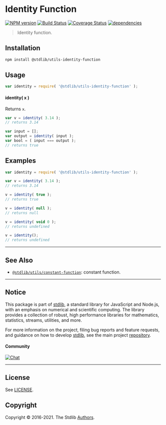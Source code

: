 <!--

@license Apache-2.0

Copyright (c) 2018 The Stdlib Authors.

Licensed under the Apache License, Version 2.0 (the "License");
you may not use this file except in compliance with the License.
You may obtain a copy of the License at

   http://www.apache.org/licenses/LICENSE-2.0

Unless required by applicable law or agreed to in writing, software
distributed under the License is distributed on an "AS IS" BASIS,
WITHOUT WARRANTIES OR CONDITIONS OF ANY KIND, either express or implied.
See the License for the specific language governing permissions and
limitations under the License.

-->

# Identity Function

[![NPM version][npm-image]][npm-url] [![Build Status][test-image]][test-url] [![Coverage Status][coverage-image]][coverage-url] [![dependencies][dependencies-image]][dependencies-url]

> Identity function.

<section class="installation">

## Installation

```bash
npm install @stdlib/utils-identity-function
```

</section>

<section class="usage">

## Usage

```javascript
var identity = require( '@stdlib/utils-identity-function' );
```

#### identity( x )

Returns `x`.

```javascript
var v = identity( 3.14 );
// returns 3.14

var input = [];
var output = identity( input );
var bool = ( input === output );
// returns true
```

</section>

<!-- /.usage -->

<section class="examples">

## Examples

<!-- eslint no-undef: "error" -->

```javascript
var identity = require( '@stdlib/utils-identity-function' );

var v = identity( 3.14 );
// returns 3.14

v = identity( true );
// returns true

v = identity( null );
// returns null

v = identity( void 0 );
// returns undefined

v = identity();
// returns undefined
```

</section>

<!-- /.examples -->

<!-- Section for related `stdlib` packages. Do not manually edit this section, as it is automatically populated. -->

<section class="related">

* * *

## See Also

-   [`@stdlib/utils/constant-function`][@stdlib/utils/constant-function]: constant function.

</section>

<!-- /.related -->

<!-- Section for all links. Make sure to keep an empty line after the `section` element and another before the `/section` close. -->


<section class="main-repo" >

* * *

## Notice

This package is part of [stdlib][stdlib], a standard library for JavaScript and Node.js, with an emphasis on numerical and scientific computing. The library provides a collection of robust, high performance libraries for mathematics, statistics, streams, utilities, and more.

For more information on the project, filing bug reports and feature requests, and guidance on how to develop [stdlib][stdlib], see the main project [repository][stdlib].

#### Community

[![Chat][chat-image]][chat-url]

---

## License

See [LICENSE][stdlib-license].


## Copyright

Copyright &copy; 2016-2021. The Stdlib [Authors][stdlib-authors].

</section>

<!-- /.stdlib -->

<!-- Section for all links. Make sure to keep an empty line after the `section` element and another before the `/section` close. -->

<section class="links">

[npm-image]: http://img.shields.io/npm/v/@stdlib/utils-identity-function.svg
[npm-url]: https://npmjs.org/package/@stdlib/utils-identity-function

[test-image]: https://github.com/stdlib-js/utils-identity-function/actions/workflows/test.yml/badge.svg
[test-url]: https://github.com/stdlib-js/utils-identity-function/actions/workflows/test.yml

[coverage-image]: https://img.shields.io/codecov/c/github/stdlib-js/utils-identity-function/main.svg
[coverage-url]: https://codecov.io/github/stdlib-js/utils-identity-function?branch=main

[dependencies-image]: https://img.shields.io/david/stdlib-js/utils-identity-function.svg
[dependencies-url]: https://david-dm.org/stdlib-js/utils-identity-function/main

[chat-image]: https://img.shields.io/gitter/room/stdlib-js/stdlib.svg
[chat-url]: https://gitter.im/stdlib-js/stdlib/

[stdlib]: https://github.com/stdlib-js/stdlib

[stdlib-authors]: https://github.com/stdlib-js/stdlib/graphs/contributors

[stdlib-license]: https://raw.githubusercontent.com/stdlib-js/utils-identity-function/main/LICENSE

<!-- <related-links> -->

[@stdlib/utils/constant-function]: https://github.com/stdlib-js/utils-constant-function

<!-- </related-links> -->

</section>

<!-- /.links -->
